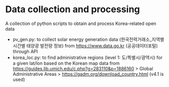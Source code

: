 # Data collection and processing 

A collection of python scripts to obtain and process Korea-related open data

- pv_gen.py: to collect solar energy generation data (한국전력거래소_지역별 시간별 태양광 발전량 정보) from https://www.data.go.kr (공공데이터포털) through API
- korea_loc.py: to find administrative regions (level 1: 도/특별시/광역시) for a given lat/lon based on the Korean map data from https://guides.lib.umich.edu/c.php?g=283110&p=1886160 > Global Administrative Areas > https://gadm.org/download_country.html (v4.1 is used)
